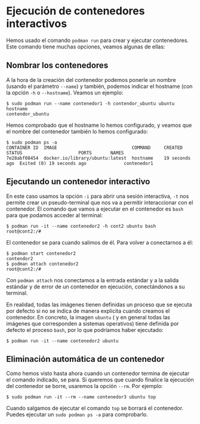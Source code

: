 # Ejecución de contenedores interactivos

Hemos usado el comando `podman run` para crear y ejecutar contenedores. Este comando tiene muchas opciones, veamos algunas de ellas:

## Nombrar los contenedores

A la hora de la creación del contenedor podemos ponerle un nombre (usando el parámetro `--name`) y también, podemos indicar el hostname (con la opción `-h` o `--hostname`). Veamos un ejemplo:

```
$ sudo podman run --name contenedor1 -h contendor_ubuntu ubuntu hostname
contendor_ubuntu
```

Hemos comprobado que el hostname lo hemos configurado, y veamos que el nombre del contenedor también lo hemos configurado:

```
$ sudo podman ps -a
CONTAINER ID  IMAGE                            COMMAND     CREATED         STATUS                     PORTS       NAMES
7e28abf08454  docker.io/library/ubuntu:latest  hostname    19 seconds ago  Exited (0) 19 seconds ago              contenedor1
```

## Ejecutando un contenedor interactivo

En este caso usamos la opción `-i` para abrir una sesión interactiva, `-t` nos permite crear un pseudo-terminal que nos va a permitir interaccionar con el contenedor. El comando que vamos a ejecutar en el contenedor es `bash` para que podamos acceder al terminal:

```
$ podman run -it --name contenedor2 -h cont2 ubuntu bash 
root@cont2:/#
```

El contenedor se para cuando salimos de él. Para volver a conectarnos a él:

```
$ podman start contenedor2
contendor2
$ podman attach contenedor2
root@cont2:/#
```

Con `podman attach` nos conectamos a la entrada estándar y a la salida estándar y de error de un contenedor en ejecución, conectándonos a su terminal.

En realidad, todas las imágenes tienen definidas un proceso que se ejecuta por defecto si no se indica de manera explicita cuando creamos el contenedor. En concreto, la imagen `ubuntu` ( y en general todas las imágenes que corresponden a sistemas operativos) tiene definida por defecto el proceso `bash`, por lo que podríamos haber ejecutado:

```
$ podman run -it --name contenedor2 ubuntu
```

## Eliminación automática de un contenedor 

Como hemos visto hasta ahora cuando un contenedor termina de ejecutar el comando indicado, se para. Si queremos que cuando finalice la ejecución del contenedor se borre, usaremos la opción `--rm`. Por ejemplo:

```
$ sudo podman run -it --rm --name contenedor3 ubuntu top
```

Cuando salgamos de ejecutar el comando `top` se borrará el contenedor. Puedes ejecutar un `sudo podman ps -a` para comprobarlo.
